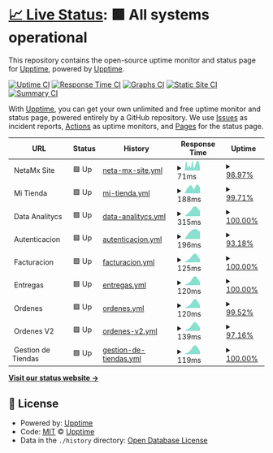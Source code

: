 # [📈 Live Status](https://status.ops.neta.mx): <!--live status--> **🟩 All systems operational**

This repository contains the open-source uptime monitor and status page for [Upptime](https://upptime.js.org), powered by [Upptime](https://github.com/upptime/upptime).

[![Uptime CI](https://github.com/NetaMx/upptime/workflows/Uptime%20CI/badge.svg)](https://github.com/NetaMx/upptime/actions?query=workflow%3A%22Uptime+CI%22)
[![Response Time CI](https://github.com/NetaMx/upptime/workflows/Response%20Time%20CI/badge.svg)](https://github.com/NetaMx/upptime/actions?query=workflow%3A%22Response+Time+CI%22)
[![Graphs CI](https://github.com/NetaMx/upptime/workflows/Graphs%20CI/badge.svg)](https://github.com/NetaMx/upptime/actions?query=workflow%3A%22Graphs+CI%22)
[![Static Site CI](https://github.com/NetaMx/upptime/workflows/Static%20Site%20CI/badge.svg)](https://github.com/NetaMx/upptime/actions?query=workflow%3A%22Static+Site+CI%22)
[![Summary CI](https://github.com/NetaMx/upptime/workflows/Summary%20CI/badge.svg)](https://github.com/NetaMx/upptime/actions?query=workflow%3A%22Summary+CI%22)

With [Upptime](https://upptime.js.org), you can get your own unlimited and free uptime monitor and status page, powered entirely by a GitHub repository. We use [Issues](https://github.com/NetaMx/upptime/issues) as incident reports, [Actions](https://github.com/NetaMx/upptime/actions) as uptime monitors, and [Pages](https://status.ops.neta.mx) for the status page.

<!--start: status pages-->
<!-- This summary is generated by Upptime (https://github.com/upptime/upptime) -->
<!-- Do not edit this manually, your changes will be overwritten -->
<!-- prettier-ignore -->
| URL | Status | History | Response Time | Uptime |
| --- | ------ | ------- | ------------- | ------ |
| <img alt="" src="https://favicons.githubusercontent.com/null" height="13"> NetaMx Site | 🟩 Up | [neta-mx-site.yml](https://github.com/NetaMx/upptime/commits/HEAD/history/neta-mx-site.yml) | <details><summary><img alt="Response time graph" src="./graphs/neta-mx-site/response-time-week.png" height="20"> 71ms</summary><br><a href="https://status.ops.neta.mx/history/neta-mx-site"><img alt="Response time 73" src="https://img.shields.io/endpoint?url=https%3A%2F%2Fraw.githubusercontent.com%2FNetaMx%2Fupptime%2FHEAD%2Fapi%2Fneta-mx-site%2Fresponse-time.json"></a><br><a href="https://status.ops.neta.mx/history/neta-mx-site"><img alt="24-hour response time 36" src="https://img.shields.io/endpoint?url=https%3A%2F%2Fraw.githubusercontent.com%2FNetaMx%2Fupptime%2FHEAD%2Fapi%2Fneta-mx-site%2Fresponse-time-day.json"></a><br><a href="https://status.ops.neta.mx/history/neta-mx-site"><img alt="7-day response time 71" src="https://img.shields.io/endpoint?url=https%3A%2F%2Fraw.githubusercontent.com%2FNetaMx%2Fupptime%2FHEAD%2Fapi%2Fneta-mx-site%2Fresponse-time-week.json"></a><br><a href="https://status.ops.neta.mx/history/neta-mx-site"><img alt="30-day response time 73" src="https://img.shields.io/endpoint?url=https%3A%2F%2Fraw.githubusercontent.com%2FNetaMx%2Fupptime%2FHEAD%2Fapi%2Fneta-mx-site%2Fresponse-time-month.json"></a><br><a href="https://status.ops.neta.mx/history/neta-mx-site"><img alt="1-year response time 73" src="https://img.shields.io/endpoint?url=https%3A%2F%2Fraw.githubusercontent.com%2FNetaMx%2Fupptime%2FHEAD%2Fapi%2Fneta-mx-site%2Fresponse-time-year.json"></a></details> | <details><summary><a href="https://status.ops.neta.mx/history/neta-mx-site">98.97%</a></summary><a href="https://status.ops.neta.mx/history/neta-mx-site"><img alt="All-time uptime 99.66%" src="https://img.shields.io/endpoint?url=https%3A%2F%2Fraw.githubusercontent.com%2FNetaMx%2Fupptime%2FHEAD%2Fapi%2Fneta-mx-site%2Fuptime.json"></a><br><a href="https://status.ops.neta.mx/history/neta-mx-site"><img alt="24-hour uptime 96.39%" src="https://img.shields.io/endpoint?url=https%3A%2F%2Fraw.githubusercontent.com%2FNetaMx%2Fupptime%2FHEAD%2Fapi%2Fneta-mx-site%2Fuptime-day.json"></a><br><a href="https://status.ops.neta.mx/history/neta-mx-site"><img alt="7-day uptime 98.97%" src="https://img.shields.io/endpoint?url=https%3A%2F%2Fraw.githubusercontent.com%2FNetaMx%2Fupptime%2FHEAD%2Fapi%2Fneta-mx-site%2Fuptime-week.json"></a><br><a href="https://status.ops.neta.mx/history/neta-mx-site"><img alt="30-day uptime 99.66%" src="https://img.shields.io/endpoint?url=https%3A%2F%2Fraw.githubusercontent.com%2FNetaMx%2Fupptime%2FHEAD%2Fapi%2Fneta-mx-site%2Fuptime-month.json"></a><br><a href="https://status.ops.neta.mx/history/neta-mx-site"><img alt="1-year uptime 99.66%" src="https://img.shields.io/endpoint?url=https%3A%2F%2Fraw.githubusercontent.com%2FNetaMx%2Fupptime%2FHEAD%2Fapi%2Fneta-mx-site%2Fuptime-year.json"></a></details>
| <img alt="" src="https://favicons.githubusercontent.com/null" height="13"> Mi Tienda | 🟩 Up | [mi-tienda.yml](https://github.com/NetaMx/upptime/commits/HEAD/history/mi-tienda.yml) | <details><summary><img alt="Response time graph" src="./graphs/mi-tienda/response-time-week.png" height="20"> 188ms</summary><br><a href="https://status.ops.neta.mx/history/mi-tienda"><img alt="Response time 188" src="https://img.shields.io/endpoint?url=https%3A%2F%2Fraw.githubusercontent.com%2FNetaMx%2Fupptime%2FHEAD%2Fapi%2Fmi-tienda%2Fresponse-time.json"></a><br><a href="https://status.ops.neta.mx/history/mi-tienda"><img alt="24-hour response time 171" src="https://img.shields.io/endpoint?url=https%3A%2F%2Fraw.githubusercontent.com%2FNetaMx%2Fupptime%2FHEAD%2Fapi%2Fmi-tienda%2Fresponse-time-day.json"></a><br><a href="https://status.ops.neta.mx/history/mi-tienda"><img alt="7-day response time 188" src="https://img.shields.io/endpoint?url=https%3A%2F%2Fraw.githubusercontent.com%2FNetaMx%2Fupptime%2FHEAD%2Fapi%2Fmi-tienda%2Fresponse-time-week.json"></a><br><a href="https://status.ops.neta.mx/history/mi-tienda"><img alt="30-day response time 188" src="https://img.shields.io/endpoint?url=https%3A%2F%2Fraw.githubusercontent.com%2FNetaMx%2Fupptime%2FHEAD%2Fapi%2Fmi-tienda%2Fresponse-time-month.json"></a><br><a href="https://status.ops.neta.mx/history/mi-tienda"><img alt="1-year response time 188" src="https://img.shields.io/endpoint?url=https%3A%2F%2Fraw.githubusercontent.com%2FNetaMx%2Fupptime%2FHEAD%2Fapi%2Fmi-tienda%2Fresponse-time-year.json"></a></details> | <details><summary><a href="https://status.ops.neta.mx/history/mi-tienda">99.71%</a></summary><a href="https://status.ops.neta.mx/history/mi-tienda"><img alt="All-time uptime 99.71%" src="https://img.shields.io/endpoint?url=https%3A%2F%2Fraw.githubusercontent.com%2FNetaMx%2Fupptime%2FHEAD%2Fapi%2Fmi-tienda%2Fuptime.json"></a><br><a href="https://status.ops.neta.mx/history/mi-tienda"><img alt="24-hour uptime 100.00%" src="https://img.shields.io/endpoint?url=https%3A%2F%2Fraw.githubusercontent.com%2FNetaMx%2Fupptime%2FHEAD%2Fapi%2Fmi-tienda%2Fuptime-day.json"></a><br><a href="https://status.ops.neta.mx/history/mi-tienda"><img alt="7-day uptime 99.71%" src="https://img.shields.io/endpoint?url=https%3A%2F%2Fraw.githubusercontent.com%2FNetaMx%2Fupptime%2FHEAD%2Fapi%2Fmi-tienda%2Fuptime-week.json"></a><br><a href="https://status.ops.neta.mx/history/mi-tienda"><img alt="30-day uptime 99.71%" src="https://img.shields.io/endpoint?url=https%3A%2F%2Fraw.githubusercontent.com%2FNetaMx%2Fupptime%2FHEAD%2Fapi%2Fmi-tienda%2Fuptime-month.json"></a><br><a href="https://status.ops.neta.mx/history/mi-tienda"><img alt="1-year uptime 99.71%" src="https://img.shields.io/endpoint?url=https%3A%2F%2Fraw.githubusercontent.com%2FNetaMx%2Fupptime%2FHEAD%2Fapi%2Fmi-tienda%2Fuptime-year.json"></a></details>
| <img alt="" src="https://favicons.githubusercontent.com/null" height="13"> Data Analitycs | 🟩 Up | [data-analitycs.yml](https://github.com/NetaMx/upptime/commits/HEAD/history/data-analitycs.yml) | <details><summary><img alt="Response time graph" src="./graphs/data-analitycs/response-time-week.png" height="20"> 315ms</summary><br><a href="https://status.ops.neta.mx/history/data-analitycs"><img alt="Response time 315" src="https://img.shields.io/endpoint?url=https%3A%2F%2Fraw.githubusercontent.com%2FNetaMx%2Fupptime%2FHEAD%2Fapi%2Fdata-analitycs%2Fresponse-time.json"></a><br><a href="https://status.ops.neta.mx/history/data-analitycs"><img alt="24-hour response time 249" src="https://img.shields.io/endpoint?url=https%3A%2F%2Fraw.githubusercontent.com%2FNetaMx%2Fupptime%2FHEAD%2Fapi%2Fdata-analitycs%2Fresponse-time-day.json"></a><br><a href="https://status.ops.neta.mx/history/data-analitycs"><img alt="7-day response time 315" src="https://img.shields.io/endpoint?url=https%3A%2F%2Fraw.githubusercontent.com%2FNetaMx%2Fupptime%2FHEAD%2Fapi%2Fdata-analitycs%2Fresponse-time-week.json"></a><br><a href="https://status.ops.neta.mx/history/data-analitycs"><img alt="30-day response time 315" src="https://img.shields.io/endpoint?url=https%3A%2F%2Fraw.githubusercontent.com%2FNetaMx%2Fupptime%2FHEAD%2Fapi%2Fdata-analitycs%2Fresponse-time-month.json"></a><br><a href="https://status.ops.neta.mx/history/data-analitycs"><img alt="1-year response time 315" src="https://img.shields.io/endpoint?url=https%3A%2F%2Fraw.githubusercontent.com%2FNetaMx%2Fupptime%2FHEAD%2Fapi%2Fdata-analitycs%2Fresponse-time-year.json"></a></details> | <details><summary><a href="https://status.ops.neta.mx/history/data-analitycs">100.00%</a></summary><a href="https://status.ops.neta.mx/history/data-analitycs"><img alt="All-time uptime 100.00%" src="https://img.shields.io/endpoint?url=https%3A%2F%2Fraw.githubusercontent.com%2FNetaMx%2Fupptime%2FHEAD%2Fapi%2Fdata-analitycs%2Fuptime.json"></a><br><a href="https://status.ops.neta.mx/history/data-analitycs"><img alt="24-hour uptime 100.00%" src="https://img.shields.io/endpoint?url=https%3A%2F%2Fraw.githubusercontent.com%2FNetaMx%2Fupptime%2FHEAD%2Fapi%2Fdata-analitycs%2Fuptime-day.json"></a><br><a href="https://status.ops.neta.mx/history/data-analitycs"><img alt="7-day uptime 100.00%" src="https://img.shields.io/endpoint?url=https%3A%2F%2Fraw.githubusercontent.com%2FNetaMx%2Fupptime%2FHEAD%2Fapi%2Fdata-analitycs%2Fuptime-week.json"></a><br><a href="https://status.ops.neta.mx/history/data-analitycs"><img alt="30-day uptime 100.00%" src="https://img.shields.io/endpoint?url=https%3A%2F%2Fraw.githubusercontent.com%2FNetaMx%2Fupptime%2FHEAD%2Fapi%2Fdata-analitycs%2Fuptime-month.json"></a><br><a href="https://status.ops.neta.mx/history/data-analitycs"><img alt="1-year uptime 100.00%" src="https://img.shields.io/endpoint?url=https%3A%2F%2Fraw.githubusercontent.com%2FNetaMx%2Fupptime%2FHEAD%2Fapi%2Fdata-analitycs%2Fuptime-year.json"></a></details>
| <img alt="" src="https://favicons.githubusercontent.com/null" height="13"> Autenticacion | 🟩 Up | [autenticacion.yml](https://github.com/NetaMx/upptime/commits/HEAD/history/autenticacion.yml) | <details><summary><img alt="Response time graph" src="./graphs/autenticacion/response-time-week.png" height="20"> 196ms</summary><br><a href="https://status.ops.neta.mx/history/autenticacion"><img alt="Response time 196" src="https://img.shields.io/endpoint?url=https%3A%2F%2Fraw.githubusercontent.com%2FNetaMx%2Fupptime%2FHEAD%2Fapi%2Fautenticacion%2Fresponse-time.json"></a><br><a href="https://status.ops.neta.mx/history/autenticacion"><img alt="24-hour response time 175" src="https://img.shields.io/endpoint?url=https%3A%2F%2Fraw.githubusercontent.com%2FNetaMx%2Fupptime%2FHEAD%2Fapi%2Fautenticacion%2Fresponse-time-day.json"></a><br><a href="https://status.ops.neta.mx/history/autenticacion"><img alt="7-day response time 196" src="https://img.shields.io/endpoint?url=https%3A%2F%2Fraw.githubusercontent.com%2FNetaMx%2Fupptime%2FHEAD%2Fapi%2Fautenticacion%2Fresponse-time-week.json"></a><br><a href="https://status.ops.neta.mx/history/autenticacion"><img alt="30-day response time 196" src="https://img.shields.io/endpoint?url=https%3A%2F%2Fraw.githubusercontent.com%2FNetaMx%2Fupptime%2FHEAD%2Fapi%2Fautenticacion%2Fresponse-time-month.json"></a><br><a href="https://status.ops.neta.mx/history/autenticacion"><img alt="1-year response time 196" src="https://img.shields.io/endpoint?url=https%3A%2F%2Fraw.githubusercontent.com%2FNetaMx%2Fupptime%2FHEAD%2Fapi%2Fautenticacion%2Fresponse-time-year.json"></a></details> | <details><summary><a href="https://status.ops.neta.mx/history/autenticacion">93.18%</a></summary><a href="https://status.ops.neta.mx/history/autenticacion"><img alt="All-time uptime 93.18%" src="https://img.shields.io/endpoint?url=https%3A%2F%2Fraw.githubusercontent.com%2FNetaMx%2Fupptime%2FHEAD%2Fapi%2Fautenticacion%2Fuptime.json"></a><br><a href="https://status.ops.neta.mx/history/autenticacion"><img alt="24-hour uptime 100.00%" src="https://img.shields.io/endpoint?url=https%3A%2F%2Fraw.githubusercontent.com%2FNetaMx%2Fupptime%2FHEAD%2Fapi%2Fautenticacion%2Fuptime-day.json"></a><br><a href="https://status.ops.neta.mx/history/autenticacion"><img alt="7-day uptime 93.18%" src="https://img.shields.io/endpoint?url=https%3A%2F%2Fraw.githubusercontent.com%2FNetaMx%2Fupptime%2FHEAD%2Fapi%2Fautenticacion%2Fuptime-week.json"></a><br><a href="https://status.ops.neta.mx/history/autenticacion"><img alt="30-day uptime 93.18%" src="https://img.shields.io/endpoint?url=https%3A%2F%2Fraw.githubusercontent.com%2FNetaMx%2Fupptime%2FHEAD%2Fapi%2Fautenticacion%2Fuptime-month.json"></a><br><a href="https://status.ops.neta.mx/history/autenticacion"><img alt="1-year uptime 93.18%" src="https://img.shields.io/endpoint?url=https%3A%2F%2Fraw.githubusercontent.com%2FNetaMx%2Fupptime%2FHEAD%2Fapi%2Fautenticacion%2Fuptime-year.json"></a></details>
| <img alt="" src="https://favicons.githubusercontent.com/null" height="13"> Facturacion | 🟩 Up | [facturacion.yml](https://github.com/NetaMx/upptime/commits/HEAD/history/facturacion.yml) | <details><summary><img alt="Response time graph" src="./graphs/facturacion/response-time-week.png" height="20"> 125ms</summary><br><a href="https://status.ops.neta.mx/history/facturacion"><img alt="Response time 125" src="https://img.shields.io/endpoint?url=https%3A%2F%2Fraw.githubusercontent.com%2FNetaMx%2Fupptime%2FHEAD%2Fapi%2Ffacturacion%2Fresponse-time.json"></a><br><a href="https://status.ops.neta.mx/history/facturacion"><img alt="24-hour response time 74" src="https://img.shields.io/endpoint?url=https%3A%2F%2Fraw.githubusercontent.com%2FNetaMx%2Fupptime%2FHEAD%2Fapi%2Ffacturacion%2Fresponse-time-day.json"></a><br><a href="https://status.ops.neta.mx/history/facturacion"><img alt="7-day response time 125" src="https://img.shields.io/endpoint?url=https%3A%2F%2Fraw.githubusercontent.com%2FNetaMx%2Fupptime%2FHEAD%2Fapi%2Ffacturacion%2Fresponse-time-week.json"></a><br><a href="https://status.ops.neta.mx/history/facturacion"><img alt="30-day response time 125" src="https://img.shields.io/endpoint?url=https%3A%2F%2Fraw.githubusercontent.com%2FNetaMx%2Fupptime%2FHEAD%2Fapi%2Ffacturacion%2Fresponse-time-month.json"></a><br><a href="https://status.ops.neta.mx/history/facturacion"><img alt="1-year response time 125" src="https://img.shields.io/endpoint?url=https%3A%2F%2Fraw.githubusercontent.com%2FNetaMx%2Fupptime%2FHEAD%2Fapi%2Ffacturacion%2Fresponse-time-year.json"></a></details> | <details><summary><a href="https://status.ops.neta.mx/history/facturacion">100.00%</a></summary><a href="https://status.ops.neta.mx/history/facturacion"><img alt="All-time uptime 100.00%" src="https://img.shields.io/endpoint?url=https%3A%2F%2Fraw.githubusercontent.com%2FNetaMx%2Fupptime%2FHEAD%2Fapi%2Ffacturacion%2Fuptime.json"></a><br><a href="https://status.ops.neta.mx/history/facturacion"><img alt="24-hour uptime 100.00%" src="https://img.shields.io/endpoint?url=https%3A%2F%2Fraw.githubusercontent.com%2FNetaMx%2Fupptime%2FHEAD%2Fapi%2Ffacturacion%2Fuptime-day.json"></a><br><a href="https://status.ops.neta.mx/history/facturacion"><img alt="7-day uptime 100.00%" src="https://img.shields.io/endpoint?url=https%3A%2F%2Fraw.githubusercontent.com%2FNetaMx%2Fupptime%2FHEAD%2Fapi%2Ffacturacion%2Fuptime-week.json"></a><br><a href="https://status.ops.neta.mx/history/facturacion"><img alt="30-day uptime 100.00%" src="https://img.shields.io/endpoint?url=https%3A%2F%2Fraw.githubusercontent.com%2FNetaMx%2Fupptime%2FHEAD%2Fapi%2Ffacturacion%2Fuptime-month.json"></a><br><a href="https://status.ops.neta.mx/history/facturacion"><img alt="1-year uptime 100.00%" src="https://img.shields.io/endpoint?url=https%3A%2F%2Fraw.githubusercontent.com%2FNetaMx%2Fupptime%2FHEAD%2Fapi%2Ffacturacion%2Fuptime-year.json"></a></details>
| <img alt="" src="https://favicons.githubusercontent.com/null" height="13"> Entregas | 🟩 Up | [entregas.yml](https://github.com/NetaMx/upptime/commits/HEAD/history/entregas.yml) | <details><summary><img alt="Response time graph" src="./graphs/entregas/response-time-week.png" height="20"> 120ms</summary><br><a href="https://status.ops.neta.mx/history/entregas"><img alt="Response time 120" src="https://img.shields.io/endpoint?url=https%3A%2F%2Fraw.githubusercontent.com%2FNetaMx%2Fupptime%2FHEAD%2Fapi%2Fentregas%2Fresponse-time.json"></a><br><a href="https://status.ops.neta.mx/history/entregas"><img alt="24-hour response time 75" src="https://img.shields.io/endpoint?url=https%3A%2F%2Fraw.githubusercontent.com%2FNetaMx%2Fupptime%2FHEAD%2Fapi%2Fentregas%2Fresponse-time-day.json"></a><br><a href="https://status.ops.neta.mx/history/entregas"><img alt="7-day response time 120" src="https://img.shields.io/endpoint?url=https%3A%2F%2Fraw.githubusercontent.com%2FNetaMx%2Fupptime%2FHEAD%2Fapi%2Fentregas%2Fresponse-time-week.json"></a><br><a href="https://status.ops.neta.mx/history/entregas"><img alt="30-day response time 120" src="https://img.shields.io/endpoint?url=https%3A%2F%2Fraw.githubusercontent.com%2FNetaMx%2Fupptime%2FHEAD%2Fapi%2Fentregas%2Fresponse-time-month.json"></a><br><a href="https://status.ops.neta.mx/history/entregas"><img alt="1-year response time 120" src="https://img.shields.io/endpoint?url=https%3A%2F%2Fraw.githubusercontent.com%2FNetaMx%2Fupptime%2FHEAD%2Fapi%2Fentregas%2Fresponse-time-year.json"></a></details> | <details><summary><a href="https://status.ops.neta.mx/history/entregas">100.00%</a></summary><a href="https://status.ops.neta.mx/history/entregas"><img alt="All-time uptime 100.00%" src="https://img.shields.io/endpoint?url=https%3A%2F%2Fraw.githubusercontent.com%2FNetaMx%2Fupptime%2FHEAD%2Fapi%2Fentregas%2Fuptime.json"></a><br><a href="https://status.ops.neta.mx/history/entregas"><img alt="24-hour uptime 100.00%" src="https://img.shields.io/endpoint?url=https%3A%2F%2Fraw.githubusercontent.com%2FNetaMx%2Fupptime%2FHEAD%2Fapi%2Fentregas%2Fuptime-day.json"></a><br><a href="https://status.ops.neta.mx/history/entregas"><img alt="7-day uptime 100.00%" src="https://img.shields.io/endpoint?url=https%3A%2F%2Fraw.githubusercontent.com%2FNetaMx%2Fupptime%2FHEAD%2Fapi%2Fentregas%2Fuptime-week.json"></a><br><a href="https://status.ops.neta.mx/history/entregas"><img alt="30-day uptime 100.00%" src="https://img.shields.io/endpoint?url=https%3A%2F%2Fraw.githubusercontent.com%2FNetaMx%2Fupptime%2FHEAD%2Fapi%2Fentregas%2Fuptime-month.json"></a><br><a href="https://status.ops.neta.mx/history/entregas"><img alt="1-year uptime 100.00%" src="https://img.shields.io/endpoint?url=https%3A%2F%2Fraw.githubusercontent.com%2FNetaMx%2Fupptime%2FHEAD%2Fapi%2Fentregas%2Fuptime-year.json"></a></details>
| <img alt="" src="https://favicons.githubusercontent.com/null" height="13"> Ordenes | 🟩 Up | [ordenes.yml](https://github.com/NetaMx/upptime/commits/HEAD/history/ordenes.yml) | <details><summary><img alt="Response time graph" src="./graphs/ordenes/response-time-week.png" height="20"> 120ms</summary><br><a href="https://status.ops.neta.mx/history/ordenes"><img alt="Response time 120" src="https://img.shields.io/endpoint?url=https%3A%2F%2Fraw.githubusercontent.com%2FNetaMx%2Fupptime%2FHEAD%2Fapi%2Fordenes%2Fresponse-time.json"></a><br><a href="https://status.ops.neta.mx/history/ordenes"><img alt="24-hour response time 73" src="https://img.shields.io/endpoint?url=https%3A%2F%2Fraw.githubusercontent.com%2FNetaMx%2Fupptime%2FHEAD%2Fapi%2Fordenes%2Fresponse-time-day.json"></a><br><a href="https://status.ops.neta.mx/history/ordenes"><img alt="7-day response time 120" src="https://img.shields.io/endpoint?url=https%3A%2F%2Fraw.githubusercontent.com%2FNetaMx%2Fupptime%2FHEAD%2Fapi%2Fordenes%2Fresponse-time-week.json"></a><br><a href="https://status.ops.neta.mx/history/ordenes"><img alt="30-day response time 120" src="https://img.shields.io/endpoint?url=https%3A%2F%2Fraw.githubusercontent.com%2FNetaMx%2Fupptime%2FHEAD%2Fapi%2Fordenes%2Fresponse-time-month.json"></a><br><a href="https://status.ops.neta.mx/history/ordenes"><img alt="1-year response time 120" src="https://img.shields.io/endpoint?url=https%3A%2F%2Fraw.githubusercontent.com%2FNetaMx%2Fupptime%2FHEAD%2Fapi%2Fordenes%2Fresponse-time-year.json"></a></details> | <details><summary><a href="https://status.ops.neta.mx/history/ordenes">99.52%</a></summary><a href="https://status.ops.neta.mx/history/ordenes"><img alt="All-time uptime 99.52%" src="https://img.shields.io/endpoint?url=https%3A%2F%2Fraw.githubusercontent.com%2FNetaMx%2Fupptime%2FHEAD%2Fapi%2Fordenes%2Fuptime.json"></a><br><a href="https://status.ops.neta.mx/history/ordenes"><img alt="24-hour uptime 100.00%" src="https://img.shields.io/endpoint?url=https%3A%2F%2Fraw.githubusercontent.com%2FNetaMx%2Fupptime%2FHEAD%2Fapi%2Fordenes%2Fuptime-day.json"></a><br><a href="https://status.ops.neta.mx/history/ordenes"><img alt="7-day uptime 99.52%" src="https://img.shields.io/endpoint?url=https%3A%2F%2Fraw.githubusercontent.com%2FNetaMx%2Fupptime%2FHEAD%2Fapi%2Fordenes%2Fuptime-week.json"></a><br><a href="https://status.ops.neta.mx/history/ordenes"><img alt="30-day uptime 99.52%" src="https://img.shields.io/endpoint?url=https%3A%2F%2Fraw.githubusercontent.com%2FNetaMx%2Fupptime%2FHEAD%2Fapi%2Fordenes%2Fuptime-month.json"></a><br><a href="https://status.ops.neta.mx/history/ordenes"><img alt="1-year uptime 99.52%" src="https://img.shields.io/endpoint?url=https%3A%2F%2Fraw.githubusercontent.com%2FNetaMx%2Fupptime%2FHEAD%2Fapi%2Fordenes%2Fuptime-year.json"></a></details>
| <img alt="" src="https://favicons.githubusercontent.com/null" height="13"> Ordenes V2 | 🟩 Up | [ordenes-v2.yml](https://github.com/NetaMx/upptime/commits/HEAD/history/ordenes-v2.yml) | <details><summary><img alt="Response time graph" src="./graphs/ordenes-v2/response-time-week.png" height="20"> 139ms</summary><br><a href="https://status.ops.neta.mx/history/ordenes-v2"><img alt="Response time 139" src="https://img.shields.io/endpoint?url=https%3A%2F%2Fraw.githubusercontent.com%2FNetaMx%2Fupptime%2FHEAD%2Fapi%2Fordenes-v2%2Fresponse-time.json"></a><br><a href="https://status.ops.neta.mx/history/ordenes-v2"><img alt="24-hour response time 139" src="https://img.shields.io/endpoint?url=https%3A%2F%2Fraw.githubusercontent.com%2FNetaMx%2Fupptime%2FHEAD%2Fapi%2Fordenes-v2%2Fresponse-time-day.json"></a><br><a href="https://status.ops.neta.mx/history/ordenes-v2"><img alt="7-day response time 139" src="https://img.shields.io/endpoint?url=https%3A%2F%2Fraw.githubusercontent.com%2FNetaMx%2Fupptime%2FHEAD%2Fapi%2Fordenes-v2%2Fresponse-time-week.json"></a><br><a href="https://status.ops.neta.mx/history/ordenes-v2"><img alt="30-day response time 139" src="https://img.shields.io/endpoint?url=https%3A%2F%2Fraw.githubusercontent.com%2FNetaMx%2Fupptime%2FHEAD%2Fapi%2Fordenes-v2%2Fresponse-time-month.json"></a><br><a href="https://status.ops.neta.mx/history/ordenes-v2"><img alt="1-year response time 139" src="https://img.shields.io/endpoint?url=https%3A%2F%2Fraw.githubusercontent.com%2FNetaMx%2Fupptime%2FHEAD%2Fapi%2Fordenes-v2%2Fresponse-time-year.json"></a></details> | <details><summary><a href="https://status.ops.neta.mx/history/ordenes-v2">97.16%</a></summary><a href="https://status.ops.neta.mx/history/ordenes-v2"><img alt="All-time uptime 97.16%" src="https://img.shields.io/endpoint?url=https%3A%2F%2Fraw.githubusercontent.com%2FNetaMx%2Fupptime%2FHEAD%2Fapi%2Fordenes-v2%2Fuptime.json"></a><br><a href="https://status.ops.neta.mx/history/ordenes-v2"><img alt="24-hour uptime 92.33%" src="https://img.shields.io/endpoint?url=https%3A%2F%2Fraw.githubusercontent.com%2FNetaMx%2Fupptime%2FHEAD%2Fapi%2Fordenes-v2%2Fuptime-day.json"></a><br><a href="https://status.ops.neta.mx/history/ordenes-v2"><img alt="7-day uptime 97.16%" src="https://img.shields.io/endpoint?url=https%3A%2F%2Fraw.githubusercontent.com%2FNetaMx%2Fupptime%2FHEAD%2Fapi%2Fordenes-v2%2Fuptime-week.json"></a><br><a href="https://status.ops.neta.mx/history/ordenes-v2"><img alt="30-day uptime 97.16%" src="https://img.shields.io/endpoint?url=https%3A%2F%2Fraw.githubusercontent.com%2FNetaMx%2Fupptime%2FHEAD%2Fapi%2Fordenes-v2%2Fuptime-month.json"></a><br><a href="https://status.ops.neta.mx/history/ordenes-v2"><img alt="1-year uptime 97.16%" src="https://img.shields.io/endpoint?url=https%3A%2F%2Fraw.githubusercontent.com%2FNetaMx%2Fupptime%2FHEAD%2Fapi%2Fordenes-v2%2Fuptime-year.json"></a></details>
| <img alt="" src="https://favicons.githubusercontent.com/null" height="13"> Gestion de Tiendas | 🟩 Up | [gestion-de-tiendas.yml](https://github.com/NetaMx/upptime/commits/HEAD/history/gestion-de-tiendas.yml) | <details><summary><img alt="Response time graph" src="./graphs/gestion-de-tiendas/response-time-week.png" height="20"> 119ms</summary><br><a href="https://status.ops.neta.mx/history/gestion-de-tiendas"><img alt="Response time 119" src="https://img.shields.io/endpoint?url=https%3A%2F%2Fraw.githubusercontent.com%2FNetaMx%2Fupptime%2FHEAD%2Fapi%2Fgestion-de-tiendas%2Fresponse-time.json"></a><br><a href="https://status.ops.neta.mx/history/gestion-de-tiendas"><img alt="24-hour response time 71" src="https://img.shields.io/endpoint?url=https%3A%2F%2Fraw.githubusercontent.com%2FNetaMx%2Fupptime%2FHEAD%2Fapi%2Fgestion-de-tiendas%2Fresponse-time-day.json"></a><br><a href="https://status.ops.neta.mx/history/gestion-de-tiendas"><img alt="7-day response time 119" src="https://img.shields.io/endpoint?url=https%3A%2F%2Fraw.githubusercontent.com%2FNetaMx%2Fupptime%2FHEAD%2Fapi%2Fgestion-de-tiendas%2Fresponse-time-week.json"></a><br><a href="https://status.ops.neta.mx/history/gestion-de-tiendas"><img alt="30-day response time 119" src="https://img.shields.io/endpoint?url=https%3A%2F%2Fraw.githubusercontent.com%2FNetaMx%2Fupptime%2FHEAD%2Fapi%2Fgestion-de-tiendas%2Fresponse-time-month.json"></a><br><a href="https://status.ops.neta.mx/history/gestion-de-tiendas"><img alt="1-year response time 119" src="https://img.shields.io/endpoint?url=https%3A%2F%2Fraw.githubusercontent.com%2FNetaMx%2Fupptime%2FHEAD%2Fapi%2Fgestion-de-tiendas%2Fresponse-time-year.json"></a></details> | <details><summary><a href="https://status.ops.neta.mx/history/gestion-de-tiendas">100.00%</a></summary><a href="https://status.ops.neta.mx/history/gestion-de-tiendas"><img alt="All-time uptime 100.00%" src="https://img.shields.io/endpoint?url=https%3A%2F%2Fraw.githubusercontent.com%2FNetaMx%2Fupptime%2FHEAD%2Fapi%2Fgestion-de-tiendas%2Fuptime.json"></a><br><a href="https://status.ops.neta.mx/history/gestion-de-tiendas"><img alt="24-hour uptime 100.00%" src="https://img.shields.io/endpoint?url=https%3A%2F%2Fraw.githubusercontent.com%2FNetaMx%2Fupptime%2FHEAD%2Fapi%2Fgestion-de-tiendas%2Fuptime-day.json"></a><br><a href="https://status.ops.neta.mx/history/gestion-de-tiendas"><img alt="7-day uptime 100.00%" src="https://img.shields.io/endpoint?url=https%3A%2F%2Fraw.githubusercontent.com%2FNetaMx%2Fupptime%2FHEAD%2Fapi%2Fgestion-de-tiendas%2Fuptime-week.json"></a><br><a href="https://status.ops.neta.mx/history/gestion-de-tiendas"><img alt="30-day uptime 100.00%" src="https://img.shields.io/endpoint?url=https%3A%2F%2Fraw.githubusercontent.com%2FNetaMx%2Fupptime%2FHEAD%2Fapi%2Fgestion-de-tiendas%2Fuptime-month.json"></a><br><a href="https://status.ops.neta.mx/history/gestion-de-tiendas"><img alt="1-year uptime 100.00%" src="https://img.shields.io/endpoint?url=https%3A%2F%2Fraw.githubusercontent.com%2FNetaMx%2Fupptime%2FHEAD%2Fapi%2Fgestion-de-tiendas%2Fuptime-year.json"></a></details>

<!--end: status pages-->

[**Visit our status website →**](https://status.ops.neta.mx)

## 📄 License

- Powered by: [Upptime](https://github.com/upptime/upptime)
- Code: [MIT](./LICENSE) © [Upptime](https://neta.mx)
- Data in the `./history` directory: [Open Database License](https://opendatacommons.org/licenses/odbl/1-0/)
